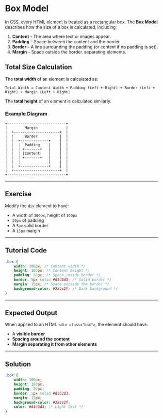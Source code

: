 # Box Model

In CSS, every HTML element is treated as a rectangular box. The **Box Model** describes how the size of a box is calculated, including:

1. **Content** – The area where text or images appear.
2. **Padding** – Space between the content and the border.
3. **Border** – A line surrounding the padding (or content if no padding is set).
4. **Margin** – Space outside the border, separating elements.

## Total Size Calculation

The **total width** of an element is calculated as:

```
Total Width = Content Width + Padding (Left + Right) + Border (Left + Right) + Margin (Left + Right)
```

The **total height** of an element is calculated similarly.

### Example Diagram

```
+---------------------------+
|        Margin             |  
|  +---------------------+  |  
|  |     Border          |  |  
|  |  +-------------+    |  |  
|  |  |  Padding    |    |  |  
|  |  | +-------+   |    |  |  
|  |  | |Content|   |    |  |  
|  |  | +-------+   |    |  |  
|  |  |             |    |  |  
|  |  +-------------+    |  |
|  +---------------------+  |
+---------------------------+
```

---

## Exercise

Modify the `div` element to have:
- A width of `300px`, height of `100px`
- `20px` of padding
- A `5px` solid border
- A `15px` margin

---

## Tutorial Code

```css
.box {
    width: 300px; /* Content width */
    height: 100px; /* Content height */
    padding: 20px; /* Space inside border */
    border: 5px solid #d3d3d3; /* Solid border */
    margin: 15px; /* Space outside the border */
    background-color: #2a2c2f; /* Dark background */
}
```

---

## Expected Output

When applied to an HTML `<div class="box">`, the element should have:
- A **visible border**
- **Spacing around the content**
- **Margin separating it from other elements**

---

## Solution

```css
.box {
    width: 300px;
    height: 100px;
    padding: 20px;
    border: 5px solid #d3d3d3;
    margin: 15px;
    background-color: #2a2c2f;
    color: #d3d3d3; /* Light text */
}
```

